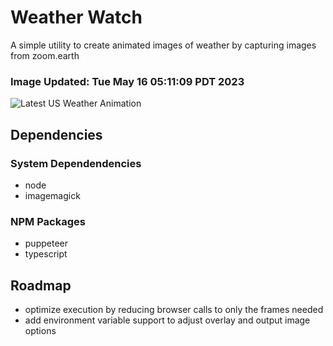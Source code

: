 # Weather Watch

A simple utility to create animated images of weather by capturing images from zoom.earth

### Image Updated: Tue May 16 05:11:09 PDT 2023

![Latest US Weather Animation](animations/2023-05-16.webp)

## Dependencies
### System Dependendencies
* node
* imagemagick
### NPM Packages
* puppeteer
* typescript

## Roadmap
* optimize execution by reducing browser calls to only the frames needed
* add environment variable support to adjust overlay and output image options
